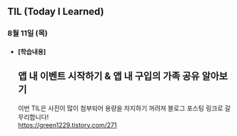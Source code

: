 ## TIL (Today I Learned)

### 8월 11일 (목)   

- #### [학습내용] 
  ## 앱 내 이벤트 시작하기 & 앱 내 구입의 가족 공유 알아보기
  이번 TIL은 사진이 많이 첨부되어 용량을 차지하기 꺼려져 블로그 포스팅 링크로 갈무리합니다!   
  https://green1229.tistory.com/271
